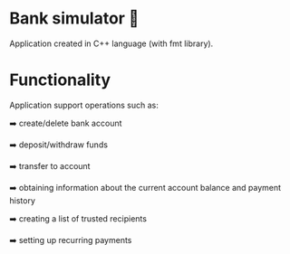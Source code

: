 # Bank simulator 🏦
Application created in C++ language (with fmt library).

# Functionality
Application support operations such as:

➡️ create/delete bank account

➡️ deposit/withdraw funds

➡️ transfer to account

➡️ obtaining information about the current account balance and payment history

➡️ creating a list of trusted recipients

➡️ setting up recurring payments
